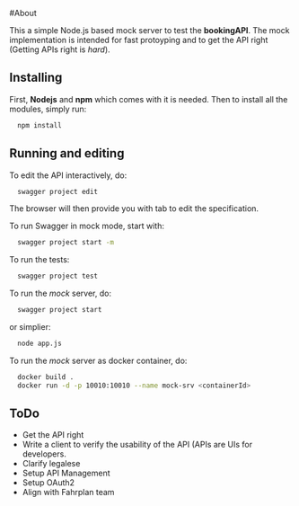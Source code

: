 #About

This a simple Node.js based mock server to test the **bookingAPI**. The mock implementation is intended for fast protoyping and to get the API right (Getting APIs right is *hard*).

## Installing
First, **Nodejs** and **npm** which comes with it is needed. Then to install all the modules, simply run:

```bash
  npm install
```

## Running and editing
To edit the API interactively, do:

```bash
  swagger project edit
```

The browser will then provide you with tab to edit the specification.

To run Swagger in mock mode, start with:


```bash
  swagger project start -m
```

To run the tests:


```bash
  swagger project test
```

To run the *mock* server, do:


```bash
  swagger project start
```

or simplier:

```bash
  node app.js
```

To run the *mock* server as docker container, do:

```bash
  docker build .
  docker run -d -p 10010:10010 --name mock-srv <containerId>
```

## ToDo
- Get the API right
- Write a client to verify the usability of the API (APIs are UIs for developers.
- Clarify legalese
- Setup API Management
- Setup OAuth2
- Align with Fahrplan team
